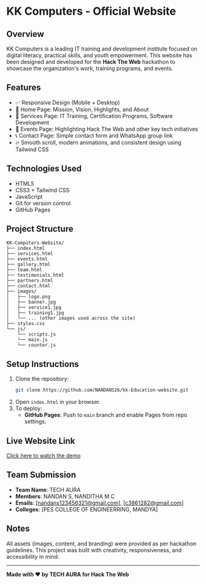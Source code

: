 
# KK Computers - Official Website

## Overview
KK Computers is a leading IT training and development institute focused on digital literacy, practical skills, and youth empowerment. This website has been designed and developed for the **Hack The Web** hackathon to showcase the organization's work, training programs, and events.

## Features
- ✅ Responsive Design (Mobile + Desktop)
- 🎯 Home Page: Mission, Vision, Highlights, and About
- 💼 Services Page: IT Training, Certification Programs, Software Development
- 🧠 Events Page: Highlighting Hack The Web and other key tech initiatives
- 📞 Contact Page: Simple contact form and WhatsApp group link
- 🔥 Smooth scroll, modern animations, and consistent design using Tailwind CSS

## Technologies Used
- HTML5
- CSS3 + Tailwind CSS
- JavaScript 
- Git for version control
- GitHub Pages 

## Project Structure
```
KK-Computers-Website/
├── index.html
├── services.html
├── events.html
├── gallery.html
├── team.html
├── testimonials.html
├── partners.html
├── contact.html
├── images/
│   ├── logo.png
│   ├── banner.jpg
│   ├── service1.jpg
│   ├── training1.jpg
│   └── ... (other images used across the site)
├── styles.css
└── js/
    └── scripts.js
    └── main.js
    └── counter.js
```

## Setup Instructions
1. Clone the repository:
   ```bash
   git clone https://github.com/NANDANS26/kk-Education-website.git
   ```
2. Open `index.html` in your browser.
3. To deploy:
   - **GitHub Pages**: Push to `main` branch and enable Pages from repo settings.

## Live Website Link
[Click here to watch the demo](https://extraordinary-fairy-f03d1f.netlify.app)

## Team Submission
- **Team Name**: TECH AURA
- **Members**: NANDAN S, NANDITHA M C
- **Emails**: [nandans123456321@gmail.com], [c3861282@gmail.com]
- **Colleges**: [PES COLLEGE OF ENGINEERRING, MANDYA]

## Notes
All assets (images, content, and branding) were provided as per hackathon guidelines. This project was built with creativity, responsiveness, and accessibility in mind.

---
**Made with ❤️ by TECH AURA for Hack The Web**
